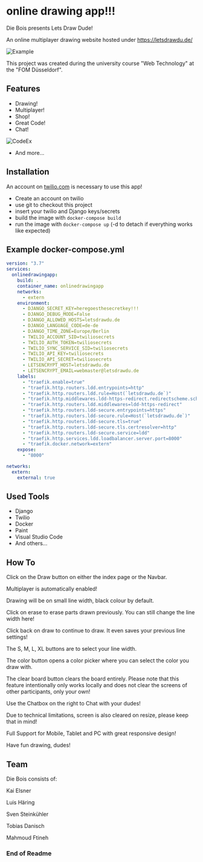 # online drawing app!!!

Die Bois presents Lets Draw Dude!

An online multiplayer drawing website hosted under https://letsdrawdu.de/

![Example](https://user-images.githubusercontent.com/103064414/184151367-0c9c668e-683b-4ea9-bea2-409599bb098a.PNG)


This project was created during the university course "Web Technology" at the "FOM Düsseldorf".


## Features

- Drawing!
- Multiplayer!
- Shop!
- Great Code!
- Chat!

![CodeEx](https://user-images.githubusercontent.com/103064414/184151779-328043e6-ccd1-44f7-aa55-463e80053664.PNG)

- And more...

## Installation

An account on [twilio.com](https://www.twilio.com) is necessary to use this app!
- Create an account on twilio
- use git to checkout this project
- insert your twilio and Django keys/secrets
- build the image with `docker-compose build`
- run the image with `docker-compose up` (-d to detach if everything works like expected)

## Example docker-compose.yml
```yaml
version: "3.7"
services:
  onlinedrawingapp:
    build: .
    container_name: onlinedrawingapp
    networks:
      - extern
    environment:
      - DJANGO_SECRET_KEY=heregoesthesecretkey!!!
      - DJANGO_DEBUG_MODE=False
      - DJANGO_ALLOWED_HOSTS=letsdrawdu.de
      - DJANGO_LANGUAGE_CODE=de-de
      - DJANGO_TIME_ZONE=Europe/Berlin
      - TWILIO_ACCOUNT_SID=twiliosecrets
      - TWILIO_AUTH_TOKEN=twiliosecrets
      - TWILIO_SYNC_SERVICE_SID=twiliosecrets
      - TWILIO_API_KEY=twiliosecrets
      - TWILIO_API_SECRET=twiliosecrets
      - LETSENCRYPT_HOST=letsdrawdu.de
      - LETSENCRYPT_EMAIL=webmaster@letsdrawdu.de
    labels:
      - "traefik.enable=true"
      - "traefik.http.routers.ldd.entrypoints=http"
      - "traefik.http.routers.ldd.rule=Host(`letsdrawdu.de`)"
      - "traefik.http.middlewares.ldd-https-redirect.redirectscheme.scheme=https"
      - "traefik.http.routers.ldd.middlewares=ldd-https-redirect"
      - "traefik.http.routers.ldd-secure.entrypoints=https"
      - "traefik.http.routers.ldd-secure.rule=Host(`letsdrawdu.de`)"
      - "traefik.http.routers.ldd-secure.tls=true"
      - "traefik.http.routers.ldd-secure.tls.certresolver=http"
      - "traefik.http.routers.ldd-secure.service=ldd"
      - "traefik.http.services.ldd.loadbalancer.server.port=8000"
      - "traefik.docker.network=extern"
    expose:
      - "8000"

networks:
  extern:
    external: true
```

## Used Tools

- Django
- Twilio
- Docker
- Paint
- Visual Studio Code
- And others...


## How To


Click on the Draw button on either the index page or the Navbar.

Multiplayer is automatically enabled!

Drawing will be on small line width, black colour by default.

Click on erase to erase parts drawn previously. You can still change the line width here!

Click back on draw to continue to draw. It even saves your previous line settings!

The S, M, L, XL buttons are to select your line width.

The color button opens a color picker where you can select the color you draw with.

The clear board button clears the board entirely. Please note that this feature intentionally only works locally and does not clear the screens of other participants, only your own!

Use the Chatbox on the right to Chat with your dudes!

Due to technical limitations, screen is also cleared on resize, please keep that in mind!

Full Support for Mobile, Tablet and PC with great responsive design!

Have fun drawing, dudes!


## Team

Die Bois consists of:

Kai Elsner

Luis Häring

Sven Steinkühler

Tobias Danisch

Mahmoud Ftineh



### End of Readme
